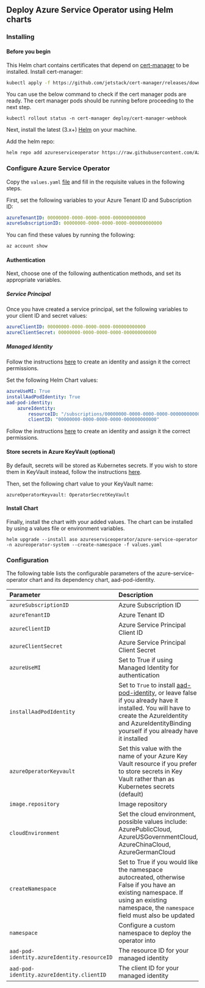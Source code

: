 ## Deploy Azure Service Operator using Helm charts

### Installing

#### Before you begin

This Helm chart contains certificates that depend on [cert-manager](https://cert-manager.io/docs/installation/kubernetes/) to be installed. Install cert-manager:

```sh
kubectl apply -f https://github.com/jetstack/cert-manager/releases/download/v0.12.0/cert-manager.yaml
```

You can use the below command to check if the cert manager pods are ready. The cert manager pods should be running before proceeding to the next step.

```console
kubectl rollout status -n cert-manager deploy/cert-manager-webhook
```

Next, install the latest (3.x+) [Helm](https://helm.sh/docs/intro/install/) on your machine.

Add the helm repo:
```sh
helm repo add azureserviceoperator https://raw.githubusercontent.com/Azure/azure-service-operator/master/charts
```

### Configure Azure Service Operator

Copy the `values.yaml` [file](../../charts/azure-service-operator/values.yaml) and fill in the requisite values in the following steps.

First, set the following variables to your Azure Tenant ID and Subscription ID:
```yaml
azureTenantID: 00000000-0000-0000-0000-000000000000
azureSubscriptionID: 00000000-0000-0000-0000-000000000000
```

You can find these values by running the following:
```sh
az account show
```

#### Authentication

Next, choose one of the following authentication methods, and set its appropriate variables.

##### Service Principal

Once you have created a service principal, set the following variables to your client ID and secret values:
```yaml
azureClientID: 00000000-0000-0000-0000-000000000000
azureClientSecret: 00000000-0000-0000-0000-000000000000
```

##### Managed Identity

Follow the instructions [here](../../docs/managedIdentity.md) to create an identity and assign it the correct permissions.

Set the following Helm Chart values:
```yaml
azureUseMI: True
installAadPodIdentity: True
aad-pod-identity:
    azureIdentity:
        resourceID: "/subscriptions/00000000-0000-0000-0000-000000000000/resourceGroups/<rg>/providers/Microsoft.ManagedIdentity/userAssignedIdentities/<identity>"
        clientID: "00000000-0000-0000-0000-000000000000"
```

Follow the instructions [here](managedidentity.md) to create an identity and assign it the correct permissions.


#### Store secrets in Azure KeyVault (optional)

By default, secrets will be stored as Kubernetes secrets. If you wish to store them in KeyVault instead, follow the instructions [here](../../docs/deploy.md).

Then, set the following chart value to your KeyVault name:
```
azureOperatorKeyvault: OperatorSecretKeyVault
```

#### Install Chart

Finally, install the chart with your added values. The chart can be installed by using a values file or environment variables.
```
helm upgrade --install aso azureserviceoperator/azure-service-operator -n azureoperator-system --create-namespace -f values.yaml
```

### Configuration

The following table lists the configurable parameters of the azure-service-operator chart and its dependency chart, aad-pod-identity.

| Parameter                  | Description              | Default              |
|:---------------------------|:-------------------------|:---------------------|
| `azureSubscriptionID`  | Azure Subscription ID | `` |
| `azureTenantID`  | Azure Tenant ID | `` |
| `azureClientID`  | Azure Service Principal Client ID | `` |
| `azureClientSecret`  | Azure Service Principal Client Secret | `` |
| `azureUseMI`  | Set to True if using Managed Identity for authentication | `False` |
| `installAadPodIdentity` | Set to `True` to install [aad-pod-identity](https://github.com/Azure/aad-pod-identity), or leave false if you already have it installed. You will have to create the AzureIdentity and AzureIdentityBinding yourself if you already have it installed | `False` |
| `azureOperatorKeyvault`  | Set this value with the name of your Azure Key Vault resource if you prefer to store secrets in Key Vault rather than as Kubernetes secrets (default) | `` |
| `image.repository`  | Image repository | `mcr.microsoft.com/k8s/azureserviceoperator:latest` |
| `cloudEnvironment`  | Set the cloud environment, possible values include: AzurePublicCloud, AzureUSGovernmentCloud, AzureChinaCloud, AzureGermanCloud | `AzurePublicCloud` |
| `createNamespace`  | Set to True if you would like the namespace autocreated, otherwise False if you have an existing namespace. If using an existing namespace, the `namespace` field must also be updated | `True` |
| `namespace`  | Configure a custom namespace to deploy the operator into | `azureoperator-system` |
| `aad-pod-identity.azureIdentity.resourceID`  | The resource ID for your managed identity | `` |
| `aad-pod-identity.azureIdentity.clientID`  | The client ID for your managed identity | `` |
